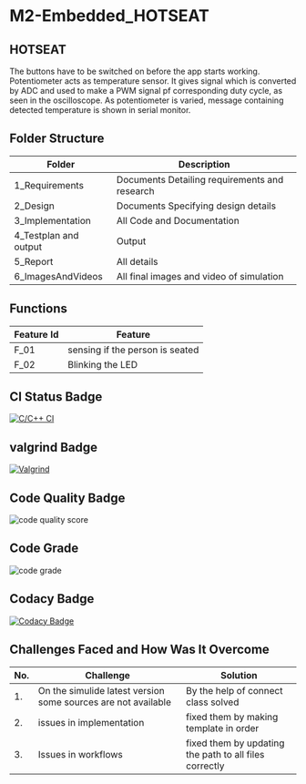 # M2-Embedded_HOTSEAT
## HOTSEAT
The buttons have to be switched on before the app starts working.
 Potentiometer acts as temperature sensor. It gives signal which is converted by ADC and used to make a PWM signal pf corresponding duty cycle, as seen in the oscilloscope. 
 As potentiometer is varied, message containing detected temperature is shown in serial monitor.
 
 ## Folder Structure
Folder               | Description|
-------------------  | -----------------------------------------|
|1_Requirements     | Documents Detailing requirements and research|
|2_Design   | Documents Specifying design details|
|3_Implementation   | All Code and Documentation|
|4_Testplan and output| Output |
|5_Report   | All details|
|6_ImagesAndVideos| All final images and video of simulation|

## Functions 
| Feature Id | Feature |
| -----------|---------|
|F_01|  sensing if the person is seated  |
|F_02| Blinking the LED  |


## CI Status Badge
[![C/C++ CI](https://github.com/Beautyshah/M2-Embedded_HOTSEAT/actions/workflows/c-build.yml/badge.svg)](https://github.com/Beautyshah/M2-Embedded_HOTSEAT/actions/workflows/c-build.yml)

## valgrind Badge
[![Valgrind](https://github.com/Beautyshah/M2-Embedded_HOTSEAT/actions/workflows/Valgrind.yml/badge.svg)](https://github.com/Beautyshah/M2-Embedded_HOTSEAT/actions/workflows/Valgrind.yml)

## Code Quality Badge
![code quality score](https://api.codiga.io/project/30169/score/svg)

## Code Grade
![code grade](https://api.codiga.io/project/30169/status/svg)

## Codacy Badge
[![Codacy Badge](https://app.codacy.com/project/badge/Grade/4ffe3fdba59c42d7b630d2175bd65b59)](https://www.codacy.com/gh/Beautyshah/M2-Embedded_HOTSEAT/dashboard?utm_source=github.com&amp;utm_medium=referral&amp;utm_content=Beautyshah/M2-Embedded_HOTSEAT&amp;utm_campaign=Badge_Grade)

## Challenges Faced and How Was It Overcome
| No. | Challenge | Solution
|-----|-----------|--------
|1. | On the simulide latest version some sources are not available| By the help of connect class solved |
|2. | issues in implementation | fixed them by making template in order
|3. | Issues in workflows | fixed them by updating the path to all files correctly|
